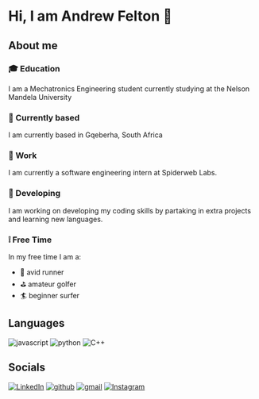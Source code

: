 #  Hi, I am Andrew Felton 👋
## About me 
### :mortar_board: Education
I am a Mechatronics Engineering student currently studying at the Nelson Mandela University
### :round_pushpin: Currently based 
I am currently based in Gqeberha, South Africa
### :office: Work
I am currently a software engineering intern at Spiderweb Labs.
### :construction: Developing 
I am working on developing my coding skills by partaking in extra projects and learning new languages.
### :grey_exclamation: Free Time 
In my free time I am a:
- :running: avid runner 
- :golf: amateur golfer 
- :surfer: beginner surfer
## Languages
![javascript](https://img.shields.io/badge/JavaScript-323330?style=for-the-badge&logo=javascript&logoColor=F7DF1E)
![python](https://img.shields.io/badge/Python-3776AB?style=for-the-badge&logo=python&logoColor=white)
![C++](https://img.shields.io/badge/C++-#00599C?style=for-the-badge&logo=c++&logoColor=white)

## Socials
[![LinkedIn](https://img.shields.io/badge/Linked_In-0077B5?style=for-the-badge&logo=LinkedIn&logoColor=white)](https://www.linkedin.com/in/feltonandrew/)
[![github](https://img.shields.io/badge/GitHub-000000?style=for-the-badge&logo=GitHub&logoColor=white)](https://github.com/AndrewFelton23)
[![gmail](https://img.shields.io/badge/Gmail-D14836?style=for-the-badge&logo=Gmail&logoColor=white)](mailto:feltona6@gmail.com)
[![Instagram](https://img.shields.io/badge/Instagram-E4405F?style=for-the-badge&logo=instagram&logoColor=white)](https://www.instagram.com/andrew.felton/)



<!---
AndrewFelton23/AndrewFelton23 is a ✨ special ✨ repository because its `README.md` (this file) appears on your GitHub profile.
You can click the Preview link to take a look at your changes.
--->
